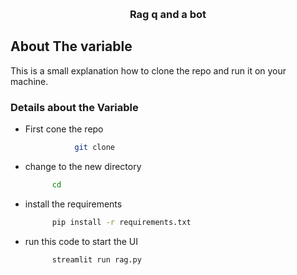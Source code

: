<a name="readme-top"></a>
<br />
<div align="center">
<h3 align="center"> Rag q and a bot</h3>


</div>

## About The variable

  This is a small explanation how to clone the repo and run it on your machine.

### Details about the Variable
* First cone the repo
   ```sh
              git clone 
   ```  
* change to the new directory
   ```sh
         cd 
   ```
* install the requirements
   ```sh
         pip install -r requirements.txt
   ```
* run this code to start the UI
   ```sh
         streamlit run rag.py
   ```  

